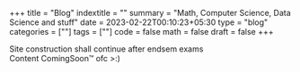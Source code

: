 +++
title = "Blog"
indextitle = ""
summary = "Math, Computer Science, Data Science and stuff"
date = 2023-02-22T00:10:23+05:30
type = "blog"
categories = [""]
tags = [""]
code = false
math = false
draft = false
+++

Site construction shall continue after endsem exams\
Content ComingSoon™ ofc >:)
<!-- &Colon; Browse by [category](/categories) -->
